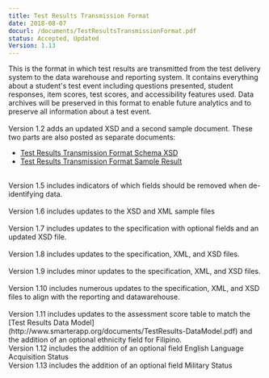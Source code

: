 ```yaml
---
title: Test Results Transmission Format
date: 2018-08-07
docurl: /documents/TestResultsTransmissionFormat.pdf
status: Accepted, Updated
Version: 1.13
---
```

This is the format in which test results are transmitted from the test delivery system to the data warehouse and reporting system. It contains everything about a student's test event including questions presented, student responses, item scores, test scores, and accessibility features used. Data archives will be preserved in this format to enable future analytics and to preserve all information about a test event.<br/>
<br/>
Version 1.2 adds an updated XSD and a second sample document. These two parts are also posted as separate documents:
<ul>
<li><a href="/documents/TestResultsTransmissionFormat_Schema.xsd">Test Results Transmission Format Schema XSD</a></li>
<li><a href="/documents/TestResultsTransmissionFormat_Sample.xml">Test Results Transmission Format Sample Result</a></li>
</ul>
<br/>
Version 1.5 includes indicators of which fields should be removed when de-identifying data.
<br/>
<br/>
Version 1.6 includes updates to the XSD and XML sample files
<br/>
<br/>
Version 1.7 includes updates to the specification with optional fields and an updated XSD file.
<br/>
<br/>
Version 1.8 includes updates to the specification, XML, and XSD files.
<br/>
<br/>
Version 1.9 includes minor updates to the specification, XML, and XSD files.
<br/>
<br/>
Version 1.10 includes numerous updates to the specification, XML, and XSD files to align with the reporting and datawarehouse.
<br/>
<br/>
Version 1.11 includes updates to the assessment score table to match the [Test Results Data Model](http://www.smarterapp.org/documents/TestResults-DataModel.pdf) and the addition of an optional ethnicity field for Filipino.
<br/>
Version 1.12 includes the addition of an optional field English Language Acquisition Status
<br/>
Version 1.13 includes the addition of an optional field Military Status